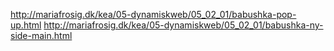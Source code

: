 http://mariafrosig.dk/kea/05-dynamiskweb/05_02_01/babushka-pop-up.html
http://mariafrosig.dk/kea/05-dynamiskweb/05_02_01/babushka-ny-side-main.html
